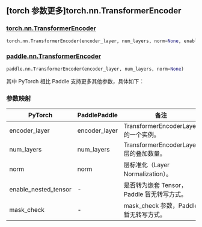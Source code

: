 ## [torch 参数更多]torch.nn.TransformerEncoder

### [torch.nn.TransformerEncoder](https://pytorch.org/docs/1.13/generated/torch.nn.TransformerEncoder.html#torch.nn.TransformerEncoder)

```python
torch.nn.TransformerEncoder(encoder_layer, num_layers, norm=None, enable_nested_tensor=True, mask_check=True)
```

### [paddle.nn.TransformerEncoder](https://www.paddlepaddle.org.cn/documentation/docs/zh/api/paddle/nn/TransformerEncoder_cn.html)

```python
paddle.nn.TransformerEncoder(encoder_layer, num_layers, norm=None)
```

其中 PyTorch 相比 Paddle 支持更多其他参数，具体如下：

### 参数映射

| PyTorch              | PaddlePaddle  | 备注                                       |
| -------------------- | ------------- | ------------------------------------------ |
| encoder_layer        | encoder_layer | TransformerEncoderLayer 的一个实例。       |
| num_layers           | num_layers    | TransformerEncoderLayer 层的叠加数量。     |
| norm                 | norm          | 层标准化（Layer Normalization）。          |
| enable_nested_tensor | -             | 是否转为嵌套 Tensor，Paddle 暂无转写方式。 |
| mask_check           | -             | mask_check 参数，Paddle 暂无转写方式。     |
